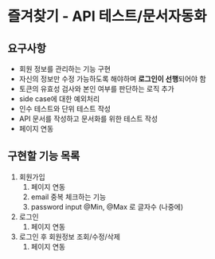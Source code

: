 # 즐겨찾기 - API 테스트/문서자동화

## 요구사항

- 회원 정보를 관리하는 기능 구현
- 자신의 정보만 수정 가능하도록 해야하며 **로그인이 선행**되어야 함
- 토큰의 유효성 검사와 본인 여부를 판단하는 로직 추가
- side case에 대한 예외처리
- 인수 테스트와 단위 테스트 작성
- API 문서를 작성하고 문서화를 위한 테스트 작성
- 페이지 연동

## 구현할 기능 목록

1. 회원가입
    1. 페이지 연동
    2. email 중복 체크하는 기능
    3. password input @Min, @Max 로 글자수 (나중에)
2. 로그인
    1. 페이지 연동
3. 로그인 후 회원정보 조회/수정/삭제
    1. 페이지 연동 
